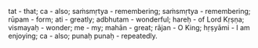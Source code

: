 tat - that; ca - also; saṁsmṛtya - remembering; saṁsmṛtya - remembering; rūpam - form; ati - greatly; adbhutam - wonderful; hareḥ - of Lord Kṛṣṇa; vismayaḥ - wonder; me - my; mahān - great; rājan - O King; hṛṣyāmi - I am enjoying; ca - also; punaḥ punaḥ - repeatedly.
